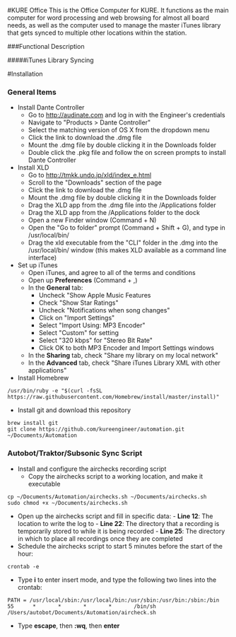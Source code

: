 #KURE Office
This is the Office Computer for KURE. It functions as the main computer for word processing and web browsing for almost all board needs, as well as the computer used to manage the master iTunes library that gets synced to multiple other locations within the station.

###Functional Description

#####iTunes Library Syncing

#Installation
### General Items
* Install Dante Controller
  + Go to http://audinate.com and log in with the Engineer's credentials
  + Navigate to "Products > Dante Controller"
  + Select the matching version of OS X from the dropdown menu
  + Click the link to download the .dmg file
  + Mount the .dmg file by double clicking it in the Downloads folder
  + Double click the .pkg file and follow the on screen prompts to install Dante Controller
* Install XLD
  + Go to http://tmkk.undo.jp/xld/index_e.html
  + Scroll to the "Downloads" section of the page
  + Click the link to download the .dmg file
  + Mount the .dmg file by double clicking it in the Downloads folder
  + Drag the XLD app from the .dmg file into the /Applications folder
  + Drag the XLD app from the /Applications folder to the dock
  + Open a new Finder window (Command + N)
  + Open the "Go to folder" prompt (Command + Shift + G), and type in /usr/local/bin/
  + Drag the xld executable from the "CLI" folder in the .dmg into the /usr/local/bin/ window (this makes XLD available as a command line interface)
* Set up iTunes
  + Open iTunes, and agree to all of the terms and conditions
  + Open up **Preferences** (Command + ,)
  + In the **General** tab:
    - Uncheck "Show Apple Music Features
    - Check "Show Star Ratings"
    - Uncheck "Notifications when song changes"
    - Click on "Import Settings"
    - Select "Import Using: MP3 Encoder"
    - Select "Custom" for setting
    - Select "320 kbps" for "Stereo Bit Rate"
    - Click OK to both MP3 Encoder and Import Settings windows
  + In the **Sharing** tab, check "Share my library on my local network"
  + In the **Advanced** tab, check "Share iTunes Library XML with other applications"
* Install Homebrew
```
/usr/bin/ruby -e "$(curl -fsSL https://raw.githubusercontent.com/Homebrew/install/master/install)"
```
* Install git and download this repository
```
brew install git
git clone https://github.com/kureengineer/automation.git ~/Documents/Automation
```

### Autobot/Traktor/Subsonic Sync Script
* Install and configure the airchecks recording script
  + Copy the airchecks script to a working location, and make it executable
```
cp ~/Documents/Automation/airchecks.sh ~/Documents/airchecks.sh
sudo chmod +x ~/Documents/airchecks.sh
```
   + Open up the airchecks script and fill in specific data:
    - **Line 12**: The location to write the log to
    - **Line 22**: The directory that a recording is temporarily stored to while it is being recorded
    - **Line 25**: The directory in which to place all recordings once they are completed
   + Schedule the airchecks script to start 5 minutes before the start of the hour:
```
crontab -e
```
   + Type **i** to enter insert mode, and type the following two lines into the crontab:
```
PATH = /usr/local/sbin:/usr/local/bin:/usr/sbin:/usr/bin:/sbin:/bin
55      *       *       *       *       /bin/sh /Users/autobot/Documents/Automation/aircheck.sh
```
   + Type **escape**, then **:wq**, then **enter**

